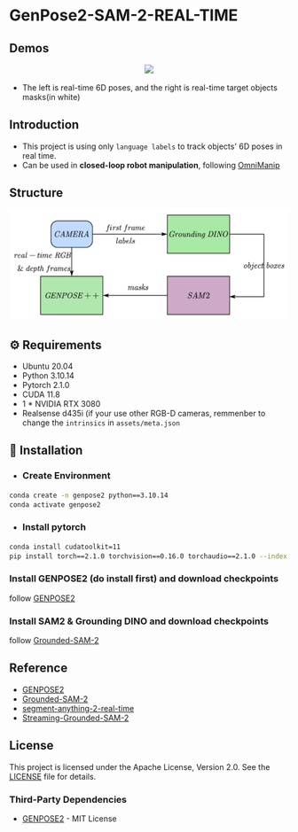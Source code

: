 # GenPose2-SAM-2-REAL-TIME 
## Demos
<div align=center>
<p align="center">
<img src="./assets/demo.gif" width="880">
</p>
</div>

- The left is real-time 6D poses, and the right is real-time target objects masks(in white)
## Introduction
 
- This project is using only `language labels` to track objects' 6D poses in real time.
- Can be used in **closed-loop robot manipulation**, following [OmniManip](https://omnimanip.github.io/)

## Structure

![structure](assets/structure.jpg)

## ⚙️ Requirements
- Ubuntu 20.04
- Python 3.10.14
- Pytorch 2.1.0
- CUDA 11.8
- 1 * NVIDIA RTX 3080
- Realsense d435i (if your use other RGB-D cameras, remmenber to change the `intrinsics` in `assets/meta.json`

## 🔨 Installation

- ### Create Environment

```bash
conda create -n genpose2 python==3.10.14
conda activate genpose2
```

- ### Install pytorch

``` bash
conda install cudatoolkit=11
pip install torch==2.1.0 torchvision==0.16.0 torchaudio==2.1.0 --index-url https://download.pytorch.org/whl/cu118
```

###  Install GENPOSE2 (do install first) and download checkpoints

follow [GENPOSE2](https://github.com/Omni6DPose/GenPose2)

### Install SAM2 & Grounding DINO and download checkpoints

follow [Grounded-SAM-2](https://github.com/IDEA-Research/Grounded-SAM-2)


## Reference
- [GENPOSE2](https://github.com/Omni6DPose/GenPose2)
- [Grounded-SAM-2](https://github.com/IDEA-Research/Grounded-SAM-2)
- [segment-anything-2-real-time](https://github.com/Gy920/segment-anything-2-real-time)
- [Streaming-Grounded-SAM-2](https://github.com/patrick-tssn/Streaming-Grounded-SAM-2)

## License
This project is licensed under the Apache License, Version 2.0. See the [LICENSE](LICENSE) file for details.

### Third-Party Dependencies
- [GENPOSE2](https://github.com/Omni6DPose/GenPose2/blob/main/LICENSE) - MIT License
